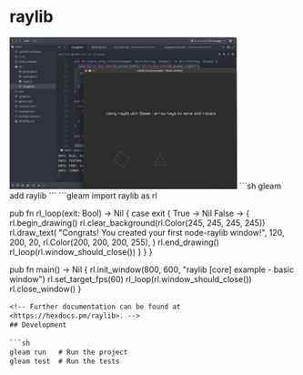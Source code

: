 # raylib
<img src="https://github.com/jihem/oddities/blob/main/gleam/raylib/examples/gleam-raylib.png" alt="gleam-raylib" width="400"/>
<!--
[![Package Version](https://img.shields.io/hexpm/v/raylib)](https://hex.pm/packages/raylib)
[![Hex Docs](https://img.shields.io/badge/hex-docs-ffaff3)](https://hexdocs.pm/raylib/)
-->
```sh
gleam add raylib
```
```gleam
import raylib as rl

pub fn rl_loop(exit: Bool) -> Nil {
  case exit {
    True -> Nil
    False -> {
      rl.begin_drawing()
      rl.clear_background(rl.Color(245, 245, 245, 245))
      rl.draw_text(
        "Congrats! You created your first node-raylib window!",
        120,
        200,
        20,
        rl.Color(200, 200, 200, 255),
      )
      rl.end_drawing()
      rl_loop(rl.window_should_close())
    }
  }
}

pub fn  main() -> Nil {
  rl.init_window(800, 600, "raylib [core] example - basic window")
  rl.set_target_fps(60)
  rl_loop(rl.window_should_close())
  rl.close_window()
}
```
<!-- Further documentation can be found at <https://hexdocs.pm/raylib>. -->
## Development

```sh
gleam run   # Run the project
gleam test  # Run the tests
```
